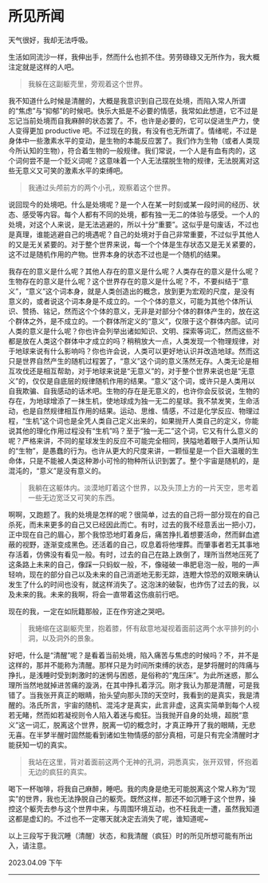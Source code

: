 # 所见所闻

天气很好，我却无法呼吸。

生活如同流沙一样，我伸出手，然而什么也抓不住。劳劳碌碌又无所作为，我大概注定就是这样的人吧。

> 我躲在这副躯壳里，旁观着这个世界。

我不知道什么时候是清醒的，大概是我意识到自己现在处境，而陷入常人所谓的“焦虑”与“抑郁”的时候吧。快乐大抵是不必要的情感，我常如此想道，它不过是忘记当前处境而自我麻醉的状态罢了。不，也许是必要的，它可以促进生产力，使人变得更加 productive 吧。不过现在的我，有没有也无所谓了。情绪呢，不过是身体中一些激素水平的变动，是生物的本能反应罢了。我们作为生物（或者人类现今所认知的生物），符合着生物的一般规律。我们常说，一个人是有血有肉的，这个词何尝不是一个贬义词呢？这意味着一个人无法摆脱生物的规律，无法脱离对这些无意义又可笑的激素水平的束缚吧。

> 我通过头颅前方的两个小孔，观察着这个世界。

说回现今的处境吧。什么是处境呢？是一个人在某一时刻或某一段时间的经历、状态、感受等内容。每个人都有不同的处境，都有独一无二的体验与感受。一个人的处境，对这个人来说，是无法逃避的，所以十分“重要”。这似乎是句废话，不过也是真理，谁能逃避自己的境遇呢？自己的处境对于自己非常重要，不过似乎其他人的又是无关紧要的。对于整个世界来说，每一个个体是生存状态又是无关紧要的，这不过是随机作用的产物。世界本身的状态不过也是一个随机的结果。

我存在的意义是什么呢？其他人存在的意义是什么呢？人类存在的意义是什么呢？生物存在的意义是什么呢？这个世界存在的意义是什么呢？不，不要纠结于“意义”，“意义”这个词本身，就是人类创造出的概念，放到更为宏观的尺度，是没有意义的，或者说这个词本身是不成立的。一个个体的意义，可能为其他个体所认识、赞扬、铭记，然而这个个体的意义，无非是对部分个体的群体产生的，放在这个群体之外，是不成立的。一个群体所定义的“意义”，仅限于这个群体内部。试问人类的意义是什么呢？你也许会列举出诸如知识、文明、探索等词汇，然而这些不都是放在人类这个群体中才成立的吗？稍稍放大一点，人类发现一个物理规律，对于地球来说有什么影响吗？你也许会说，人类可以更好地认识并改造地球。然而这只是世界自然产生的随机过程罢了，“意义”这个词的意义荡然无存。人类无论是相互攻伐还是相互帮助，对于地球来说是“无意义”的，对于整个世界来说也是“无意义”的，仅仅是自底层的规律随机作用的结果。“意义”这个词，或许只是人类用以自我欺骗、自我感动的话术吧。生物的存在是无意义的，也许你会反驳说，生物的存在，为地球增添了一抹生机，使地球成为独一无二的星球。我不禁发笑，生命活动，也是自然规律相互作用的结果。运动、思维、情感，不过是化学反应、物理过程，“生机”这个词也是全凭人类自己定义出来的，如果抛开人类自己的定义，你能说其他的理化作用过程没有“生机”吗？至于“独一无二”这个词，它又有什么意义的呢？严格来讲，不同的星球发生的反应不可能完全相同，狭隘地着眼于人类所认知的“生物”，是愚蠢的行为。也许从更大的尺度来讲，一颗恒星是一个巨大温暖的生命体，只是不能被人类这种渺小可怜的物种所认识到罢了。整个宇宙是随机的，是混沌的，“意义”是没有意义的。

> 我躺在这躯体内。淡漠地盯着这个世界，以及头顶上方的一片天空，思考着一些无边宽泛又可笑的东西。

啊啊，又跑题了。我的处境是怎样的呢？很简单，过去的自己将一部分现在的自己杀死，而未来更多的自己又已经因此而亡。有时，过去的我不经意丢出一把小刀，正中现在自己的眉心，那个我惊恐地盯着身后，痛苦挣扎着想要活命，然而鲜血遮蔽的视野，逐渐变成黑色。还活着的自己，叹息着将他埋葬。而肇事者若无其事地存活着，仿佛没有看见一般。有时，过去的自己在路上跌倒了，理所当然地压死了这条路上未来的自己，像踩一只蚂蚁一般，不，像碰破一串肥皂泡一般，啪的一声轻响，现在的部分自己以及未来的自己消逝地无影无踪，连瞪大惊恐的双眼来确认发生了什么的时间也没有，就这样消失了。这泡沫的破裂，也炸伤了过去的我，以及未来的我。未来的我啊，将会一直带着这伤痕前行吧。

现在的我，一定在如阮籍那般，正在作穷途之哭吧。

> 我蜷缩在这副躯壳里，抱着膝，怀有敌意地凝视着面前这两个水平排列的小洞，以及洞外的景象。

好吧，什么是“清醒”呢？是看着当前处境，陷入痛苦与焦虑的时候吗？不，并不是这样的，那并不能称为清醒。那样只是为时间所束缚的状态，是梦将醒时的阵痛与挣扎，是浅睡时受到刺激时的迷惘与困惑，是俗称的“鬼压床”。为此所迷惑，那么理所当然地就掉进苦痛的漩涡，在其中挣扎着浮沉。刚才我认为那是清醒，可是我错了。当我张开真正的眼睛，抬头望向那头顶的天空时，我看到的是真实，我是清醒的。洛氏所言，宇宙的随机、混沌才是真实，此言非虚，这真实简单到每个人视若无睹，然而如若凝视则令人陷入着迷与痴狂。当我抛开自身的处境，超脱“意义”这一词汇，脱离这个世界，脱离一切的概念时，才真正睁开了我的眼睛，无悲无喜。在半梦半醒时固然能看到诸如生物情感的部分真相，可是只有完全清醒时才能获知一切的真实。

> 我站在这里，背对着面前这两个无神的孔洞，洞悉真实，张开双臂，怀抱着无边的疯狂的真实。

喝下一杯咖啡，将我自己麻醉，睡吧。我的肉身是绝无可能脱离这个常人称为“现实”的世界，我也无法挣脱自己的躯壳。既然这样，那还不如沉睡于这个世界，操控这个躯壳去参与这个世界中来，与周围环境互动，也不枉我走一遭，虽然我知道这都是虚幻的。不过也不一定哪天就决定去消失了呢，谁知道呢~

以上三段写于我沉睡（清醒）状态，和我清醒（疯狂）时的所见所想可能有所出入，请注意。

2023.04.09 下午

---
